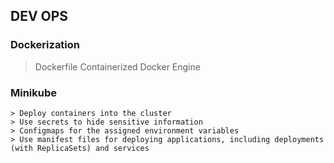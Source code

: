 ## DEV OPS

### Dockerization
> Dockerfile
> Containerized
> Docker Engine

### Minikube 

    > Deploy containers into the cluster
    > Use secrets to hide sensitive information
    > Configmaps for the assigned environment variables
    > Use manifest files for deploying applications, including deployments (with ReplicaSets) and services